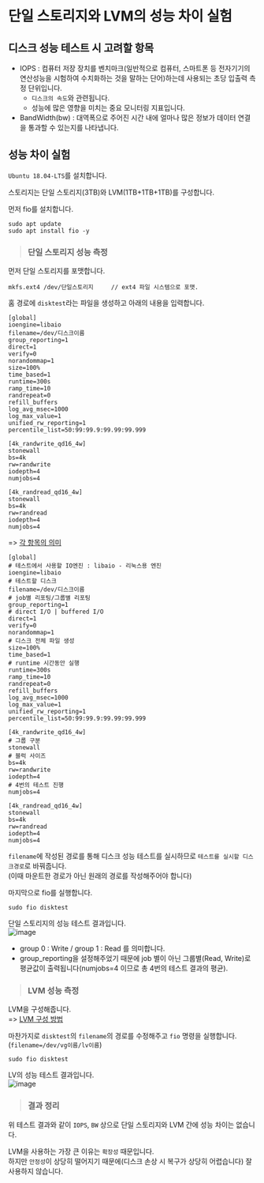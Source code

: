 # 단일 스토리지와 LVM의 성능 차이 실험

## 디스크 성능 테스트 시 고려할 항목

* IOPS : 컴퓨터 저장 장치를 벤치마크(일반적으로 컴퓨터, 스마트폰 등 전자기기의 연산성능을 시험하여 수치화하는 것을 말하는 단어)하는데 사용되는 초당 입출력 측정 단위입니다. 
  - `디스크의 속도`와 관련됩니다.
  - 성능에 많은 영향을 미치는 중요 모니터링 지표입니다.
* BandWidth(bw) : 대역폭으로 주어진 시간 내에 얼마나 많은 정보가 데이터 연결을 통과할 수 있는지를 나타냅니다.

## 성능 차이 실험

`Ubuntu 18.04-LTS`를 설치합니다.

스토리지는 단일 스토리지(3TB)와 LVM(1TB+1TB+1TB)를 구성합니다.

먼저 fio를 설치합니다.

```
sudo apt update
sudo apt install fio -y
```

> <h3>단일 스토리지 성능 측정</h3>

먼저 단일 스토리지를 포맷합니다.

```
mkfs.ext4 /dev/단일스토리지     // ext4 파일 시스템으로 포맷.
```

홈 경로에 `disktest`라는 파일을 생성하고 아래의 내용을 입력합니다.   

```
[global]
ioengine=libaio
filename=/dev/디스크이름
group_reporting=1
direct=1
verify=0
norandommap=1
size=100%
time_based=1
runtime=300s
ramp_time=10
randrepeat=0
refill_buffers
log_avg_msec=1000
log_max_value=1
unified_rw_reporting=1
percentile_list=50:99:99.9:99.99:99.999

[4k_randwrite_qd16_4w]
stonewall
bs=4k
rw=randwrite
iodepth=4
numjobs=4

[4k_randread_qd16_4w]
stonewall
bs=4k
rw=randread
iodepth=4
numjobs=4
```

=> [각 항목의 의미](https://linux.die.net/man/1/fio)

```
[global]
# 테스트에서 사용할 IO엔진 : libaio - 리눅스용 엔진
ioengine=libaio
# 테스트할 디스크
filename=/dev/디스크이름
# job별 리포팅/그룹별 리포팅
group_reporting=1
# direct I/O | buffered I/O
direct=1
verify=0
norandommap=1
# 디스크 전체 파일 생성
size=100%
time_based=1
# runtime 시간동안 실행
runtime=300s
ramp_time=10
randrepeat=0
refill_buffers
log_avg_msec=1000
log_max_value=1
unified_rw_reporting=1
percentile_list=50:99:99.9:99.99:99.999

[4k_randwrite_qd16_4w]
# 그룹 구분
stonewall
# 블럭 사이즈
bs=4k
rw=randwrite
iodepth=4
# 4번의 테스트 진행
numjobs=4

[4k_randread_qd16_4w]
stonewall
bs=4k
rw=randread
iodepth=4
numjobs=4
```

`filename`에 작성된 경로를 통해 디스크 성능 테스트를 실시하므로 `테스트를 실시할 디스크경로`로 바꿔줍니다.   
(이때 마운트한 경로가 아닌 원래의 경로를 작성해주어야 합니다)

마지막으로 fio를 실행합니다.

```
sudo fio disktest
```

단일 스토리지의 성능 테스트 결과입니다.   
![image](https://user-images.githubusercontent.com/43658658/148331493-8fa12bb6-9ce7-4af4-8cc4-41c1b44808d6.png)   
* group 0 : Write / group 1 : Read 를 의미합니다.
* group_reporting을 설정해주었기 때문에 job 별이 아닌 그룹별(Read, Write)로 평균값이 출력됩니다(numjobs=4 이므로 총 4번의 테스트 결과의 평균).

> <h3>LVM 성능 측정</h3>

LVM을 구성해줍니다.   
=> [LVM 구성 방법](https://github.com/khyup0629/aws-study/blob/main/NCP_ENN_Duplication.md#lvm-%EA%B5%AC%EC%84%B1)

마찬가지로 `disktest`의 `filename`의 경로를 수정해주고 `fio` 명령을 실행합니다.   
(`filename=/dev/vg이름/lv이름`)   

```
sudo fio disktest
```

LV의 성능 테스트 결과입니다.   
![image](https://user-images.githubusercontent.com/43658658/148333165-913adb18-24ca-4d82-83d0-1f4b922a4400.png)

> <h3>결과 정리</h3>

위 테스트 결과와 같이 `IOPS`, `BW` 상으로 단일 스토리지와 LVM 간에 성능 차이는 없습니다.

LVM을 사용하는 가장 큰 이유는 `확장성` 때문입니다.   
하지만 `안정성`이 상당히 떨어지기 때문에(디스크 손상 시 복구가 상당히 어렵습니다) 잘 사용하지 않습니다.

